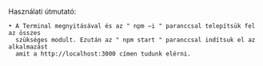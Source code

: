 Használati útmutató:

    • A Terminal megnyitásával és az " npm –i " paranccsal telepítsük fel az összes
      szükséges modult. Ezután az " npm start " paranccsal indítsuk el az alkalmazást
      amit a http://localhost:3000 címen tudunk elérni.